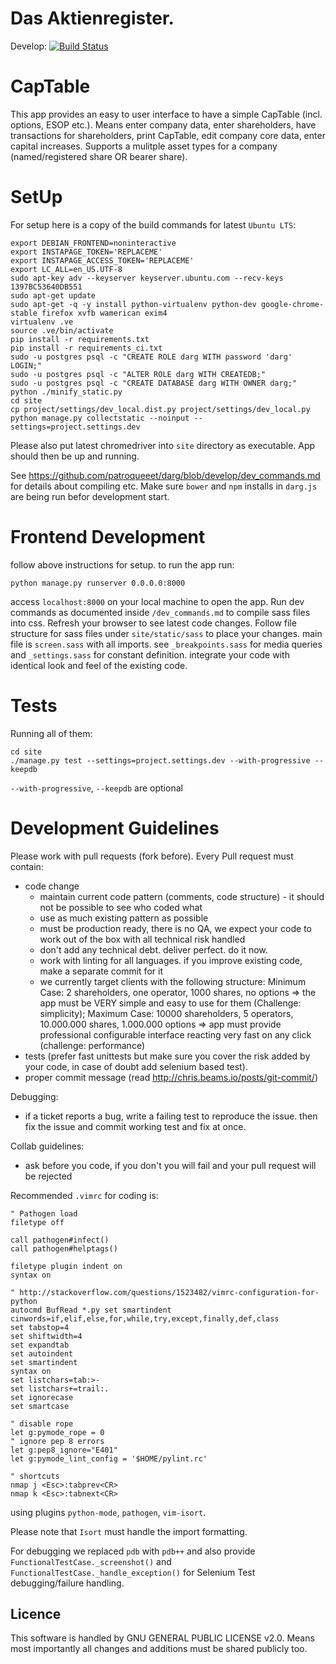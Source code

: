 Das Aktienregister.
==========================

Develop: [![Build Status](https://semaphoreci.com/api/v1/projects/e5b958e0-838d-4565-b8f5-4bea164a65ee/435885/badge.svg)](https://semaphoreci.com/vbnet/aktienregister)  

CapTable
===========================
This app provides an easy to user interface to have a simple CapTable (incl. options, ESOP etc.). Means enter company data, enter shareholders, have transactions for shareholders, print CapTable, edit company core data, enter capital increases. Supports a mulitple asset types for a company (named/registered share OR bearer share).

SetUp
===========================

For setup here is a copy of the build commands for latest `Ubuntu LTS`:
```
export DEBIAN_FRONTEND=noninteractive
export INSTAPAGE_TOKEN='REPLACEME'
export INSTAPAGE_ACCESS_TOKEN='REPLACEME'
export LC_ALL=en_US.UTF-8
sudo apt-key adv --keyserver keyserver.ubuntu.com --recv-keys 1397BC53640DB551
sudo apt-get update
sudo apt-get -q -y install python-virtualenv python-dev google-chrome-stable firefox xvfb wamerican exim4
virtualenv .ve
source .ve/bin/activate
pip install -r requirements.txt
pip install -r requirements_ci.txt
sudo -u postgres psql -c "CREATE ROLE darg WITH password 'darg' LOGIN;" 
sudo -u postgres psql -c "ALTER ROLE darg WITH CREATEDB;"
sudo -u postgres psql -c "CREATE DATABASE darg WITH OWNER darg;"
python ./minify_static.py
cd site
cp project/settings/dev_local.dist.py project/settings/dev_local.py
python manage.py collectstatic --noinput --settings=project.settings.dev
```

Please also put latest chromedriver into `site` directory as executable. App should then be up and running.

See https://github.com/patroqueeet/darg/blob/develop/dev_commands.md for details about compiling etc. Make sure `bower` and `npm` installs in `darg.js` are being run befor development start.

Frontend Development
====================
follow above instructions for setup. to run the app run:
```
python manage.py runserver 0.0.0.0:8000
```

access `localhost:8000` on your local machine to open the app. Run dev commands as documented inside `/dev_commands.md` to compile sass files into css. Refresh your browser to see latest code changes. Follow file structure for sass files under `site/static/sass` to place your changes. main file is `screen.sass` with all imports. see `_breakpoints.sass` for media queries and `_settings.sass` for constant definition. integrate your code with identical look and feel of the existing code.

Tests
=======

Running all of them:
```
cd site
./manage.py test --settings=project.settings.dev --with-progressive --keepdb
```
`--with-progressive`, `--keepdb` are optional

Development Guidelines
=========================

Please work with pull requests (fork before). Every Pull request must contain:
* code change
  * maintain current code pattern (comments, code structure) - it should not be possible to see who coded what
  * use as much existing pattern as possible
  * must be production ready, there is no QA, we expect your code to work out of the box with all technical risk handled
  * don't add any technical debt. deliver perfect. do it now.
  * work with linting for all languages. if you improve existing code, make a separate commit for it
  * we currently target clients with the following structure: Minimum Case: 2 shareholders, one operator, 1000 shares, no options => the app must be VERY simple and easy to use for them (Challenge: simplicity); Maximum Case: 10000 shareholders, 5 operators, 10.000.000 shares, 1.000.000 options => app must provide professional configurable interface reacting very fast on any click (challenge: performance)
* tests (prefer fast unittests but make sure you cover the risk added by your code, in case of doubt add selenium based test).
* proper commit message (read http://chris.beams.io/posts/git-commit/)

Debugging:
* if a ticket reports a bug, write a failing test to reproduce the issue. then fix the issue and commit working test and fix at once.

Collab guidelines:
* ask before you code, if you don't you will fail and your pull request will be rejected

Recommended `.vimrc` for coding is:
```
" Pathogen load
filetype off

call pathogen#infect()
call pathogen#helptags()

filetype plugin indent on
syntax on

" http://stackoverflow.com/questions/1523482/vimrc-configuration-for-python
autocmd BufRead *.py set smartindent cinwords=if,elif,else,for,while,try,except,finally,def,class
set tabstop=4
set shiftwidth=4
set expandtab
set autoindent
set smartindent
syntax on
set listchars=tab:>-
set listchars+=trail:.
set ignorecase
set smartcase

" disable rope
let g:pymode_rope = 0
" ignore pep 8 errors
let g:pep8_ignore="E401"
let g:pymode_lint_config = '$HOME/pylint.rc'

" shortcuts
nmap j <Esc>:tabprev<CR>
nmap k <Esc>:tabnext<CR>
```
using plugins `python-mode`, `pathogen`, `vim-isort`.

Please note that `Isort` must handle the import formatting.

For debugging we replaced `pdb` with `pdb++` and also provide `FunctionalTestCase._screenshot()` and `FunctionalTestCase._handle_exception()` for Selenium Test debugging/failure handling.


Licence
-------------------------

This software is handled by GNU GENERAL PUBLIC LICENSE v2.0. Means most importantly all changes and additions must be shared publicly too.
